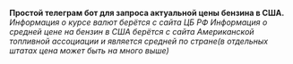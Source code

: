 **Простой телеграм бот для запроса актуальной цены бензина в США.**
_Информация о курсе валют берётся с сайта ЦБ РФ_
_Информация о средней цене на бензин в США берётся с сайта Американской топливной ассоциации и является средней по стране(в отдельных штатах цена может быть на много выше)_
